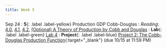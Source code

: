 ```yaml
---
title: Week 5
---
```


Sep 24
: **5**{: .label .label-yellow} Production GDP Cobb-Douglas
: *Reading*: [4.0](https://data-88e.github.io/textbook/content/04-production/index.html), [4.1](https://data-88e.github.io/textbook/content/04-production/production.html), [4.2](https://data-88e.github.io/textbook/content/04-production/shifts.html), [(Optional) A Theory of Production by Cobb and Douglas](https://www.jstor.org/stable/1811556)
: **Lab**{: .label .label-green} [Lab 4](https://datahub.berkeley.edu/)
: **Project**{: .label .label-blue}  [Project 2: The Cobb-Douglas Production Function](https://datahub.berkeley.edu/hub/user-redirect/git-pull?repo=https%3A%2F%2Fgithub.com%2Fdata-88e%2Ffa25-student&branch=main&urlpath=lab%2Ftree%2Ffa25-student%2Fproj%2Fproj02%2Fproj02.ipynb){:target="_blank"} (due 10/15 at 11:59 PM)